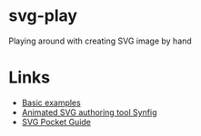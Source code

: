 svg-play
========

Playing around with creating SVG image by hand

# Links
* [Basic examples](http://www.w3schools.com/svg/svg_examples.asp)
* [Animated SVG authoring tool Synfig](https://www.youtube.com/watch?v=zYA4gYho5vo)
* [SVG Pocket Guide](https://github.com/jonitrythall/svgpocketguide)

